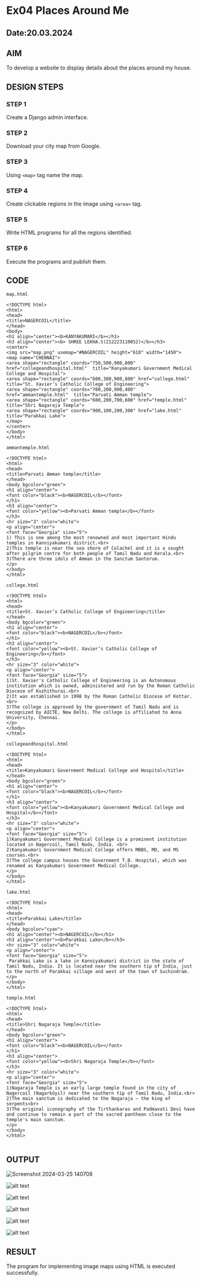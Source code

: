 # Ex04 Places Around Me
## Date:20.03.2024

## AIM
To develop a website to display details about the places around my house.

## DESIGN STEPS

### STEP 1
Create a Django admin interface.

### STEP 2
Download your city map from Google.

### STEP 3
Using ```<map>``` tag name the map.

### STEP 4
Create clickable regions in the image using ```<area>``` tag.

### STEP 5
Write HTML programs for all the regions identified.

### STEP 6
Execute the programs and publish them.

## CODE
```
map.html

<!DOCTYPE html>
<html>
<head>
<title>NAGERCOIL</title>
</head>
<body>
<h1 align="center"><b>KANYAKUMARI</b></h1>
<h3 align="center"><b> SHREE LEKHA.S(212223110052)</b></h3>
<center>
<img src="map.png" usemap="#NAGERCOIL" height="610" width="1450">
<map name="CHENNAI">
<area shape="rectangle" coords="750,500,900,800" href="collegeandhospital.html"  title="Kanyakumari Government Medical College and Hospital">
<area shape="rectangle" coords="600,300,900,800" href="college.html"  title="St. Xavier’s Catholic College of Engineering">
<area shape="rectangle" coords="700,200,900,400" href="ammantemple.html"  title="Parvati Amman temple">
<area shape="rectangle" coords="600,200,700,600" href="temple.html"  title="Shri Nagaraja Temple">
<area shape="rectangle" coords="900,100,200,300" href="lake.html"  title="Parakkai Lake">
</map>
</center>
</body>
</html>

```
```
ammantemple.html

<!DOCTYPE html>
<html>
<head>
<title>Parvati Amman temple</title>
</head>
<body bgcolor="green">
<h1 align="center">
<font color="black"><b>NAGERCOIL</b></font>
</h1>
<h3 align="center">
<font color="yellow"><b>Parvati Amman temple</b></font>
</h3>
<hr size="3" color="white">
<p align="center">
<font face="Georgia" size="5">
1) This is one among the most renowned and most important Hindu temples in Kanniyakumari district.<br>
2)This temple is near the sea shore of Colachel and it is a sought after pilgrim centre for both people of Tamil Nadu and Kerala.<br>
3)There are three idols of Amman in the Sanctum Santorum.
</p>
</body>
</html>

```
```
college.html

<!DOCTYPE html>
<html>
<head>
<title>St. Xavier’s Catholic College of Engineering</title>
</head>
<body bgcolor="green">
<h1 align="center">
<font color="black"><b>NAGERCOIL</b></font>
</h1>
<h3 align="center">
<font color="yellow"><b>St. Xavier’s Catholic College of Engineering</b></font>
</h3>
<hr size="3" color="white">
<p align="center">
<font face="Georgia" size="5">
1)St. Xavier's Catholic College of Engineering is an Autonomous institution which is owned, administered and run by the Roman Catholic Diocese of Kuzhithurai.<br>
2)It was established in 1998 by the Roman Catholic Diocese of Kottar.<br>
3)The college is approved by the government of Tamil Nadu and is recognized by AICTE, New Delhi. The college is affiliated to Anna University, Chennai.
</p>
</body>
</html>

```
```
collegeandhospital.html

<!DOCTYPE html>
<html>
<head>
<title>Kanyakumari Government Medical College and Hospital</title>
</head>
<body bgcolor="green">
<h1 align="center">
<font color="black"><b>NAGERCOIL</b></font>
</h1>
<h3 align="center">
<font color="yellow"><b>Kanyakumari Government Medical College and Hospital</b></font>
</h3>
<hr size="3" color="white">
<p align="center">
<font face="Georgia" size="5">
1)Kanyakumari Government Medical College is a prominent institution located in Nagercoil, Tamil Nadu, India. <br>
2)Kanyakumari Government Medical College offers MBBS, MD, and MS courses.<br>
3)The college campus houses the Government T.B. Hospital, which was renamed as Kanyakumari Government Medical College.
</p>
</body>
</html>

```

```
lake.html

<!DOCTYPE html>
<html>
<head>
<title>Parakkai Lake</title>
</head>
<body bgcolor="cyan">
<h1 align="center"><b>NAGERCOIL</b></h1>
<h3 align="center"><b>Parakkai Lake</b></h3>
<hr size="3" color="white">
<p align="center">
<font face="Georgia" size="5">
 Parakkai Lake is a lake in Kanniyakumari district in the state of Tamil Nadu, India. It is located near the southern tip of India, just to the north of Parakkai village and west of the town of Suchindram.
</p>
</body>
</html>

```

```
temple.html

<!DOCTYPE html>
<html>
<head>
<title>Shri Nagaraja Temple</title>
</head>
<body bgcolor="green">
<h1 align="center">
<font color="black"><b>NAGERCOIL</b></font>
</h1>
<h3 align="center">
<font color="yellow"><b>Shri Nagaraja Temple</b></font>
</h3>
<hr size="3" color="white">
<p align="center">
<font face="Georgia" size="5">
1)Nagaraja Temple is an early large temple found in the city of Nagercoil (Nagarkōyil) near the southern tip of Tamil Nadu, India.<br>
2)The main sanctum is dedicated to the Nagaraja – the king of serpents<br>
3)The original iconography of the Tirthankaras and Padmavati Devi have and continue to remain a part of the sacred pantheon close to the temple's main sanctum.
</p>
</body>
</html>


```
## OUTPUT

![Screenshot 2024-03-25 140708](https://github.com/SHREELEKHAS/NearMe/assets/149768910/c19ce839-e09c-4e27-93f1-2ea11e0cd849)

![alt text](shree/mapapp/static/ammantemple.png)

![alt text](shree/mapapp/static/college.png)

![alt text](shree/mapapp/static/collegeandhospital.png)

![alt text](shree/mapapp/static/lake.png)

![alt text](shree/mapapp/static/temple.png)


## RESULT
The program for implementing image maps using HTML is executed successfully.
